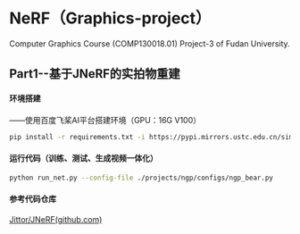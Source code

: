 # NeRF（Graphics-project）
Computer Graphics Course (COMP130018.01) Project-3 of Fudan University.

## Part1--基于JNeRF的实拍物重建
#### 环境搭建

——使用百度飞桨AI平台搭建环境（GPU：16G V100）

```bash
pip install -r requirements.txt -i https://pypi.mirrors.ustc.edu.cn/simple/
```

#### 运行代码（训练、测试、生成视频一体化）

```bash
python run_net.py --config-file ./projects/ngp/configs/ngp_bear.py
```

#### 参考代码仓库

[Jittor/JNeRF(github.com)](https://github.com/Jittor/JNeRF)

